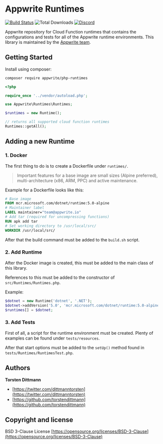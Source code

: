 # Appwrite Runtimes

[![Build Status](https://app.travis-ci.com/appwrite/php-runtimes.svg?branch=main)](https://app.travis-ci.com/appwrite/php-runtimes)
![Total Downloads](https://img.shields.io/packagist/dt/appwrite/php-runtimes.svg)
[![Discord](https://img.shields.io/discord/564160730845151244?label=discord)](https://appwrite.io/discord)

Appwrite repository for Cloud Function runtimes that contains the configurations and tests for all of the Appwrite runtime environments. This library is maintained by the [Appwrite team](https://appwrite.io).

## Getting Started

Install using composer:
```bash
composer require appwrite/php-runtimes
```

```php
<?php

require_once '../vendor/autoload.php';

use Appwrite\Runtimes\Runtimes;

$runtimes = new Runtime();

// returns all supported cloud function runtimes
Runtimes::getAll();
```

## Adding a new Runtime

### 1. Docker

The first thing to do is to create a Dockerfile under `runtimes/`.

> Important features for a base image are small sizes (Alpine preferred), multi-architecture (x86, ARM, PPC) and active maintenance.

Example for a Dockerfile looks like this:

```dockerfile
# Base image
FROM mcr.microsoft.com/dotnet/runtime:5.0-alpine
# Maintainer label
LABEL maintainer="team@appwrite.io"
# Add tar (required for uncompressing functions)
RUN apk add tar
# Set working directory to /usr/local/src/
WORKDIR /usr/local/src/
```

After that the build command must be added to the `build.sh` script.

### 2. Add Runtime

After the Docker image is created, this must be added to the main class of this library.

References to this must be added to the constructor of `src/Runtimes/Runtimes.php`.

Example:

```php
$dotnet = new Runtime('dotnet', '.NET');
$dotnet->addVersion('5.0', 'mcr.microsoft.com/dotnet/runtime:5.0-alpine', 'appwrite/env-dotnet-5.0:1.0.0', [System::X86, System::ARM]);
$runtimes[] = $dotnet;
```

### 3. Add Tests

First of all, a script for the runtime environment must be created. Plenty of examples can be found under `tests/resources`.

After that start options must be added to the `setUp()` method found in `tests/Runtimes/RuntimesTest.php`.

## Authors

**Torsten Dittmann**

+ [https://twitter.com/dittmanntorsten](https://twitter.com/dittmanntorsten)
+ [https://github.com/torstendittmann](https://github.com/torstendittmann)

## Copyright and license

BSD 3-Clause License [https://opensource.org/licenses/BSD-3-Clause](https://opensource.org/licenses/BSD-3-Clause)
